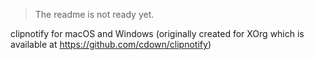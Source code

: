 > The readme is not ready yet.

clipnotify for macOS and Windows (originally created for XOrg which is available at https://github.com/cdown/clipnotify)

